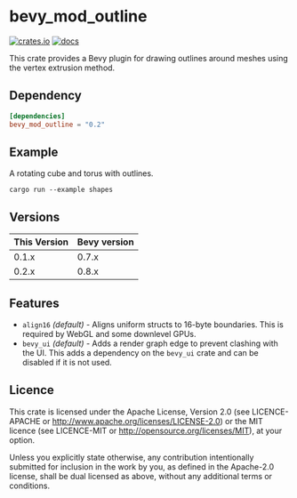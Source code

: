 # bevy_mod_outline

[![crates.io](https://img.shields.io/crates/v/bevy_mod_outline.svg)](https://crates.io/crates/bevy_mod_outline)
[![docs](https://docs.rs/bevy_mod_outline/badge.svg)](https://docs.rs/bevy_mod_outline)

This crate provides a Bevy plugin for drawing outlines around meshes using the
vertex extrusion method.

## Dependency

```toml
[dependencies]
bevy_mod_outline = "0.2"
```

## Example

A rotating cube and torus with outlines.

```shell
cargo run --example shapes
```

## Versions

| This Version | Bevy version |
|--------------|--------------|
| 0.1.x        | 0.7.x        |
| 0.2.x        | 0.8.x        |

## Features

- `align16` _(default)_ - Aligns uniform structs to 16-byte boundaries. This is
required by WebGL and some downlevel GPUs.
- `bevy_ui` _(default)_ - Adds a render graph edge to prevent clashing with the
UI. This adds a dependency on the `bevy_ui` crate and can be disabled if it is
not used.

## Licence

This crate is licensed under the Apache License, Version 2.0 (see
LICENCE-APACHE or <http://www.apache.org/licenses/LICENSE-2.0>) or the MIT
licence (see LICENCE-MIT or <http://opensource.org/licenses/MIT>), at your
option.

Unless you explicitly state otherwise, any contribution intentionally submitted
for inclusion in the work by you, as defined in the Apache-2.0 license, shall
be dual licensed as above, without any additional terms or conditions.
